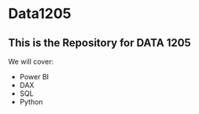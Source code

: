 # Data1205
## This is the Repository for DATA 1205


We will cover:
- Power BI
- DAX
- SQL
- Python


